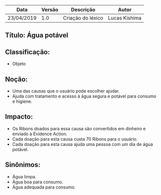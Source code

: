 | Data | Versão | Descrição | Autor |
|---|---|---|---|
| 23/04/2019 | 1.0 | Criação do léxico  | Lucas Kishima |

## Título: Água potável

## Classificação:

- Objeto

## Noção:

- Uma das causas que o usuário pode escolher ajudar.
- Ajuda com tratamento e acesso à água segura e potável para consumo e higiene.

## Impacto:

- Os Ribons doados para essa causa são convertidos em dinheiro e enviado à Evidence Action.
- Cada doação para esta causa custa 70 Ribons para o usuário.
- Cada doação para esta causa ajuda uma pessoa com um dia de água potável.


## Sinônimos:

- Água limpa.
- Água boa para consumo.
- Água adequada para consumo.
